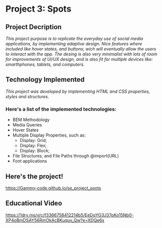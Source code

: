 # Project 3: Spots

## Project Decription

_This project purpose is to replicate the everyday use of social media applications, by implementing adaptive design. Nice features where included like hover states, and buttons; wich will eventually allow the users to interact with the app. The desing is also very minimalist with lots of room for improvements of UI/UX design, and is also fit for multiple devices like: smarthphones, tablets, and computers._

## Technology Implemented

_This project was developed by implementing HTML and CSS properties, styles and structures._

### Here's a list of the implemented technologies:

- BEM Methodology
- Media Queries
- Hover States
- Multiple Display Properties, such as:
  - Display: Grid;
  - Display: Flex;
  - Display: Block;
- File Structures, and File Paths through @import(URL)
- Font applications

## Here's the project!

https://Gammy-code.github.io/se_project_spots

## Educational Video

https://1drv.ms/v/c/f3366758412214b5/EeDqYG3J37pKo15Nb0-XP4oBmDSAY56RmOkAcBKuquv_Qw?e=XDQe6x
